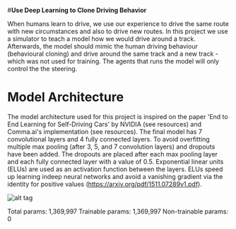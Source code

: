 #**Use Deep Learning to Clone Driving Behavior**

When humans learn to drive, we use our experience to drive the same route with new circumstances and also to drive new routes. In this project we use a simulator to teach a model how we would drive around a track. Afterwards, the model should mimic the human driving behaviour (behavioural cloning) and drive around the same track and a new track - which was not used for training. The agents that runs the model will only control the the steering.



# Model Architecture
The model architecture used for this project is inspired on the paper 'End to End Learning for Self-Driving Cars' by NVIDIA (see resources) and Comma.ai's implementation (see resources). The final model has 7 convolutional layers and 4 fully connected layers. To avoid overfitting multiple max pooling (after 3, 5, and 7 convolution layers) and dropouts have been added. The dropouts are placed after each max pooling layer and each fully connected layer with a value of 0.5. 
Exponential linear units (ELUs) are used as an activation function between the layers. ELUs speed up learning indeep neural networks and avoid a vanishing gradient via the identity for positive values (https://arxiv.org/pdf/1511.07289v1.pdf).

![alt tag](https://github.com/indradenbakker/self-driving-cars-behavioural-cloning/images/model.png?raw=true)


Total params: 1,369,997
Trainable params: 1,369,997
Non-trainable params: 0
